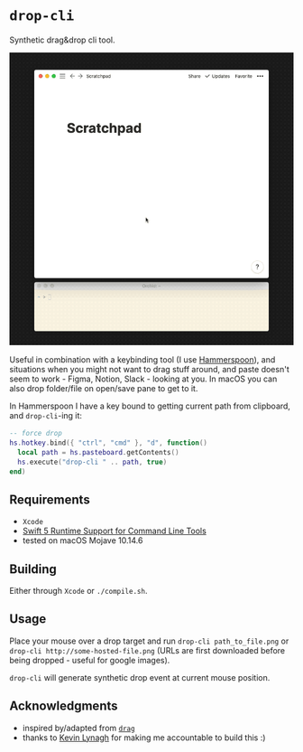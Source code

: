 # `drop-cli`

Synthetic drag&drop cli tool.

![demo](./assets/demo.gif)

Useful in combination with a keybinding tool (I use [Hammerspoon](http://hammerspoon.org/)), and situations when you might not want to drag stuff around, and paste doesn't seem to work - Figma, Notion, Slack - looking at you. In macOS you can also drop folder/file on open/save pane to get to it.

In Hammerspoon I have a key bound to getting current path from clipboard, and `drop-cli`-ing it:

```lua
-- force drop
hs.hotkey.bind({ "ctrl", "cmd" }, "d", function()
  local path = hs.pasteboard.getContents()
  hs.execute("drop-cli " .. path, true)
end)
```

## Requirements

- `Xcode`
- [Swift 5 Runtime Support for Command Line Tools](https://support.apple.com/kb/DL1998)
- tested on macOS Mojave 10.14.6

## Building

Either through `Xcode` or `./compile.sh`.

## Usage

Place your mouse over a drop target and run `drop-cli path_to_file.png` or `drop-cli http://some-hosted-file.png` (URLs are first downloaded before being dropped - useful for google images).

`drop-cli` will generate synthetic drop event at current mouse position.

## Acknowledgments

- inspired by/adapted from [`drag`](https://github.com/natestedman/drag)
- thanks to [Kevin Lynagh](https://kevinlynagh.com/) for making me accountable to build this :)

